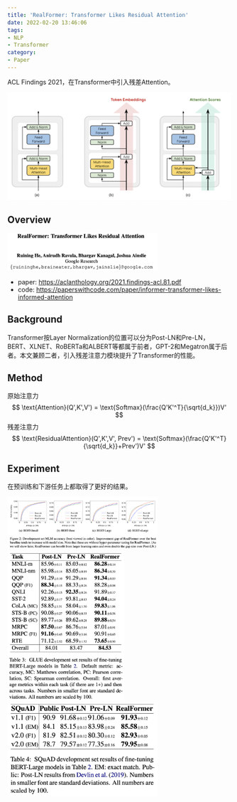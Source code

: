 ```yaml
---
title: 'RealFormer: Transformer Likes Residual Attention'
date: 2022-02-20 13:46:06
tags:
- NLP
- Transformer
category:
- Paper
---
```


ACL Findings 2021，在Transformer中引入残差Attention。

<img src="RealFormer-Transformer-Likes-Residual-Attention/image-20220223125711993.png" alt="image-20220223125711993" style="zoom: 50%;" />

<!--more-->

## Overview

<img src="RealFormer-Transformer-Likes-Residual-Attention/image-20220223125622056.png" alt="image-20220223125622056" style="zoom:33%;" />

- paper: <https://aclanthology.org/2021.findings-acl.81.pdf>
- code: <https://paperswithcode.com/paper/informer-transformer-likes-informed-attention>

## Background

Transformer按Layer Normalization的位置可以分为Post-LN和Pre-LN，BERT、XLNET、RoBERTa和ALBERT等都属于前者，GPT-2和Megatron属于后者。本文兼顾二者，引入残差注意力模块提升了Transformer的性能。

## Method

原始注意力
$$
\text{Attention}(Q',K',V') = \text{Softmax}(\frac{Q'K'^T}{\sqrt{d_k}})V'
$$
残差注意力
$$
\text{ResidualAttention}(Q',K',V', Prev') = \text{Softmax}(\frac{Q'K'^T}{\sqrt{d_k}}+Prev')V'
$$

## Experiment

在预训练和下游任务上都取得了更好的结果。

<img src="RealFormer-Transformer-Likes-Residual-Attention/image-20220223130401730.png" alt="image-20220223130401730" style="zoom:33%;" />

<img src="RealFormer-Transformer-Likes-Residual-Attention/image-20220223130504167.png" alt="image-20220223130504167" style="zoom:33%;" />

<img src="RealFormer-Transformer-Likes-Residual-Attention/image-20220223130518912.png" alt="image-20220223130518912" style="zoom:33%;" />
